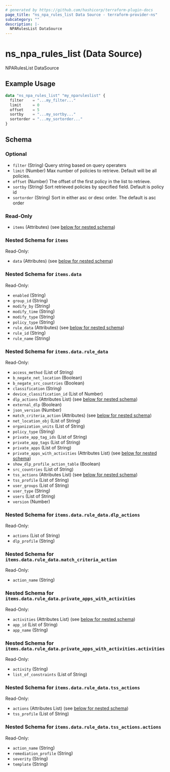 ```yaml
---
# generated by https://github.com/hashicorp/terraform-plugin-docs
page_title: "ns_npa_rules_list Data Source - terraform-provider-ns"
subcategory: ""
description: |-
  NPARulesList DataSource
---
```


# ns_npa_rules_list (Data Source)

NPARulesList DataSource

## Example Usage

```terraform
data "ns_npa_rules_list" "my_nparuleslist" {
  filter    = "...my_filter..."
  limit     = 0
  offset    = 5
  sortby    = "...my_sortby..."
  sortorder = "...my_sortorder..."
}
```

<!-- schema generated by tfplugindocs -->
## Schema

### Optional

- `filter` (String) Query string based on query operaters
- `limit` (Number) Max number of policies to retrieve. Default will be all policies.
- `offset` (Number) The offset of the first policy in the list to retrieve.
- `sortby` (String) Sort retrieved policies by specified field. Default is policy id
- `sortorder` (String) Sort in either asc or desc order. The default is asc order

### Read-Only

- `items` (Attributes) (see [below for nested schema](#nestedatt--items))

<a id="nestedatt--items"></a>
### Nested Schema for `items`

Read-Only:

- `data` (Attributes) (see [below for nested schema](#nestedatt--items--data))

<a id="nestedatt--items--data"></a>
### Nested Schema for `items.data`

Read-Only:

- `enabled` (String)
- `group_id` (String)
- `modify_by` (String)
- `modify_time` (String)
- `modify_type` (String)
- `policy_type` (String)
- `rule_data` (Attributes) (see [below for nested schema](#nestedatt--items--data--rule_data))
- `rule_id` (String)
- `rule_name` (String)

<a id="nestedatt--items--data--rule_data"></a>
### Nested Schema for `items.data.rule_data`

Read-Only:

- `access_method` (List of String)
- `b_negate_net_location` (Boolean)
- `b_negate_src_countries` (Boolean)
- `classification` (String)
- `device_classification_id` (List of Number)
- `dlp_actions` (Attributes List) (see [below for nested schema](#nestedatt--items--data--rule_data--dlp_actions))
- `external_dlp` (Boolean)
- `json_version` (Number)
- `match_criteria_action` (Attributes) (see [below for nested schema](#nestedatt--items--data--rule_data--match_criteria_action))
- `net_location_obj` (List of String)
- `organization_units` (List of String)
- `policy_type` (String)
- `private_app_tag_ids` (List of String)
- `private_app_tags` (List of String)
- `private_apps` (List of String)
- `private_apps_with_activities` (Attributes List) (see [below for nested schema](#nestedatt--items--data--rule_data--private_apps_with_activities))
- `show_dlp_profile_action_table` (Boolean)
- `src_countries` (List of String)
- `tss_actions` (Attributes List) (see [below for nested schema](#nestedatt--items--data--rule_data--tss_actions))
- `tss_profile` (List of String)
- `user_groups` (List of String)
- `user_type` (String)
- `users` (List of String)
- `version` (Number)

<a id="nestedatt--items--data--rule_data--dlp_actions"></a>
### Nested Schema for `items.data.rule_data.dlp_actions`

Read-Only:

- `actions` (List of String)
- `dlp_profile` (String)


<a id="nestedatt--items--data--rule_data--match_criteria_action"></a>
### Nested Schema for `items.data.rule_data.match_criteria_action`

Read-Only:

- `action_name` (String)


<a id="nestedatt--items--data--rule_data--private_apps_with_activities"></a>
### Nested Schema for `items.data.rule_data.private_apps_with_activities`

Read-Only:

- `activities` (Attributes List) (see [below for nested schema](#nestedatt--items--data--rule_data--private_apps_with_activities--activities))
- `app_id` (List of String)
- `app_name` (String)

<a id="nestedatt--items--data--rule_data--private_apps_with_activities--activities"></a>
### Nested Schema for `items.data.rule_data.private_apps_with_activities.activities`

Read-Only:

- `activity` (String)
- `list_of_constraints` (List of String)



<a id="nestedatt--items--data--rule_data--tss_actions"></a>
### Nested Schema for `items.data.rule_data.tss_actions`

Read-Only:

- `actions` (Attributes List) (see [below for nested schema](#nestedatt--items--data--rule_data--tss_actions--actions))
- `tss_profile` (List of String)

<a id="nestedatt--items--data--rule_data--tss_actions--actions"></a>
### Nested Schema for `items.data.rule_data.tss_actions.actions`

Read-Only:

- `action_name` (String)
- `remediation_profile` (String)
- `severity` (String)
- `template` (String)
